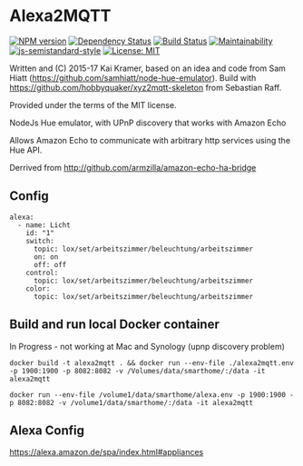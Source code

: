 # Alexa2MQTT

[![NPM version](https://badge.fury.io/js/alexa2mqtt.svg)](http://badge.fury.io/js/alexa2mqtt)
[![Dependency Status](https://img.shields.io/gemnasium/krambox/alexa2mqtt.svg?maxAge=2592000)](https://gemnasium.com/github.com/krambox/alexa2mqtt)
[![Build Status](https://travis-ci.org/krambox/alexa2mqtt.svg?branch=master)](https://travis-ci.org/krambox/alexa2mqtt)
[![Maintainability](https://api.codeclimate.com/v1/badges/323bbf948a25557a2406/maintainability)](https://codeclimate.com/github/krambox/alexa2mqtt/maintainability)
[![js-semistandard-style](https://img.shields.io/badge/code%20style-semistandard-brightgreen.svg?style=flat-square)](https://github.com/Flet/semistandard)
[![License: MIT](https://img.shields.io/badge/License-MIT-yellow.svg)](https://opensource.org/licenses/MIT)

Written and (C) 2015-17 Kai Kramer, based on an idea and code from Sam Hiatt (https://github.com/samhiatt/node-hue-emulator).
Build with https://github.com/hobbyquaker/xyz2mqtt-skeleton from Sebastian Raff.

Provided under the terms of the MIT license.


NodeJs Hue emulator, with UPnP discovery that works with Amazon Echo

Allows Amazon Echo to communicate with arbitrary http services using the Hue API. 

Derrived from http://github.com/armzilla/amazon-echo-ha-bridge

## Config

```
alexa:
  - name: Licht
    id: "1"
    switch:
      topic: lox/set/arbeitszimmer/beleuchtung/arbeitszimmer
      on: on
      off: off
    control:
      topic: lox/set/arbeitszimmer/beleuchtung/arbeitszimmer
    color:
      topic: lox/set/arbeitszimmer/beleuchtung/arbeitszimmer
```

## Build and run local Docker container

In Progress - not working at Mac and Synology (upnp discovery problem)

    docker build -t alexa2mqtt . && docker run --env-file ./alexa2mqtt.env -p 1900:1900 -p 8082:8082 -v /Volumes/data/smarthome/:/data -it alexa2mqtt 

    docker run --env-file /volume1/data/smarthome/alexa.env -p 1900:1900 -p 8082:8082 -v /volume1/data/smarthome/:/data -it alexa2mqtt

##  Alexa Config

https://alexa.amazon.de/spa/index.html#appliances

